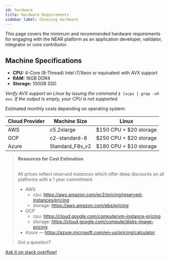 ```yaml
---
id: hardware
title: Hardware Requirements
sidebar_label: Choosing Hardware
---
```


This page covers the minimum and recommended hardware requirements for engaging with the NEAR platform as an application developer, validator, integrator or core contributor.

## Machine Specifications

- **CPU:** 4-Core (8-Thread) Intel i7/Xeon or equivalent with AVX support
- **RAM:** 16GB DDR4
- **Storage:** 100GB SSD

_Verify AVX support on Linux by issuing the command ```$ lscpu | grep -oh  avx```. If the output is empty, your CPU is not supported._

Estimated monthly costs depending on operating system:

| Cloud Provider | Machine Size    | Linux                  |
| -------------- | --------------- | ---------------------- |
| AWS            | c5.2xlarge      | $150 CPU + $20 storage |
| GCP            | c2-standard-8   | $250 CPU + $20 storage |
| Azure          | Standard_F8s_v2 | $180 CPU + $10 storage |

<blockquote class="info">
<strong>Resources for Cost Estimation</strong><br><br>

All prices reflect *reserved instances* which offer deep discounts on all platforms with a 1 year commitment

- AWS
  - cpu: https://aws.amazon.com/ec2/pricing/reserved-instances/pricing
  - storage: https://aws.amazon.com/ebs/pricing
- GCP
  - cpu: https://cloud.google.com/compute/vm-instance-pricing
  - storage: https://cloud.google.com/compute/disks-image-pricing
- Azure — https://azure.microsoft.com/en-us/pricing/calculator

</blockquote>

>Got a question?
<a href="https://stackoverflow.com/questions/tagged/nearprotocol">
  <h8> Ask it on stack overflow! </h8>
</a>

